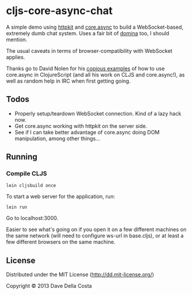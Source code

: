 # cljs-core-async-chat

A simple demo using [httpkit][1] and [core.async][2] to build a WebSocket-based, extremely dumb chat system.  Uses a fair bit of [domina][4] too, I should mention.

The usual caveats in terms of browser-compatibility with WebSocket applies.

Thanks go to David Nolen for his [copious examples][3] of how to use core.async in ClojureScript (and all his work on CLJS and core.async!), as well as random help in IRC when first getting going.

## Todos

* Properly setup/teardown WebSocket connection. Kind of a lazy hack now.
* Get core.async working with httpkit on the server side.
* See if I can take better advantage of core.async doing DOM manipulation, among other things...

## Running

### Compile CLJS

    lein cljsbuild once

To start a web server for the application, run:

    lein run

Go to localhost:3000.

Easier to see what's going on if you open it on a few different machines on the same network (will need to configure ws-url in base.cljs), or at least a few different browsers on the same machine.

## License

Distributed under the MIT License (http://dd.mit-license.org/)

Copyright © 2013 Dave Della Costa

[1]: http://http-kit.org/index.html
[2]: https://github.com/clojure/core.async
[3]: https://github.com/swannodette/async-tests
[4]: https://github.com/levand/domina
